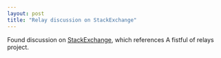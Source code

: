 ```yaml
---
layout: post
title: "Relay discussion on StackExchange"
---
```



Found discussion on [StackExchange](http://electronics.stackexchange.com/questions/152762/why-do-electromechanical-relay-computers-tend-to-use-higher-voltages), which references A fistful of relays project.
